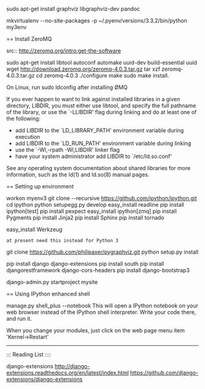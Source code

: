 
sudo apt-get install graphviz libgraphviz-dev pandoc

mkvirtualenv  --no-site-packages -p ~/.pyenv/versions/3.3.2/bin/python my3env


== Install ZeroMQ

src:: http://zeromq.org/intro:get-the-software

sudo apt-get install libtool autoconf automake uuid-dev build-essential uuid
wget http://download.zeromq.org/zeromq-4.0.3.tar.gz
tar xzf zeromq-4.0.3.tar.gz
cd zeromq-4.0.3
./configure
make
sudo make install.

On Linux, run sudo ldconfig after installing ØMQ

If you ever happen to want to link against installed libraries
in a given directory, LIBDIR, you must either use libtool, and
specify the full pathname of the library, or use the `-LLIBDIR'
flag during linking and do at least one of the following:
   - add LIBDIR to the `LD_LIBRARY_PATH' environment variable
     during execution
   - add LIBDIR to the `LD_RUN_PATH' environment variable
     during linking
   - use the `-Wl,-rpath -Wl,LIBDIR' linker flag
   - have your system administrator add LIBDIR to `/etc/ld.so.conf'

See any operating system documentation about shared libraries for
more information, such as the ld(1) and ld.so(8) manual pages.


== Setting up environment

workon myenv3
git clone --recursive https://github.com/ipython/ipython.git
cd ipython
python setupegg.py develop
easy_install readline
pip install ipython[test]
pip install pexpect
easy_install ipython[zmq]
pip install Pygments
pip install Jinja2
pip install Sphinx
pip install tornado

easy_install Werkzeug

    at present need this instead for Python 3
git clone https://github.com/philipaxer/pygraphviz.git
python setup.py install


pip install django django-extensions
pip install south
pip install djangorestframework django-cors-headers
pip install django-bootstrap3

django-admin.py startproject mysite


== Using IPython enhanced shell

manage.py shell_plus --notebook
This will open a IPython notebook on your web browser instead of the IPython shell interpreter. Write your code there, and run it.

When you change your modules, just click on the web page menu item 'Kernel->Restart'


----------------------------------------------
::: Reading List ::::


django-extensions
    http://django-extensions.readthedocs.org/en/latest/index.html
    https://github.com/django-extensions/django-extensions

